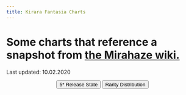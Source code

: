 ```yaml
---
title: Kirara Fantasia Charts
---
```


# Some charts that reference a snapshot from [the Mirahaze wiki.](https://kirarafantasia.miraheze.org/wiki/Main_Page)
Last updated: 10.02.2020


<script src="https://cdnjs.cloudflare.com/ajax/libs/Chart.js/2.9.3/Chart.min.js"></script>
<script src="assets/js/KiraraStats.js"></script>
<div style="text-align:center">
	<button id="button1">5* Release State</button>
	<button id="button2">Rarity Distribution</button>
</div>
<div style="width: 100%; height: 550px; margin: 20px auto;">
	<canvas id="myChart"></canvas>
</div>